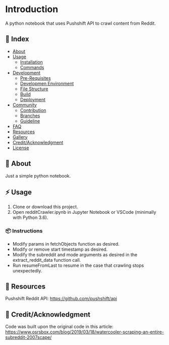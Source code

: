 # Introduction
A python notebook that uses Pushshift API to crawl content from Reddit.

## :ledger: Index

- [About](#beginner-about)
- [Usage](#zap-usage)
  - [Installation](#electric_plug-installation)
  - [Commands](#package-commands)
- [Development](#wrench-development)
  - [Pre-Requisites](#notebook-pre-requisites)
  - [Developmen Environment](#nut_and_bolt-development-environment)
  - [File Structure](#file_folder-file-structure)
  - [Build](#hammer-build)  
  - [Deployment](#rocket-deployment)  
- [Community](#cherry_blossom-community)
  - [Contribution](#fire-contribution)
  - [Branches](#cactus-branches)
  - [Guideline](#exclamation-guideline)  
- [FAQ](#question-faq)
- [Resources](#page_facing_up-resources)
- [Gallery](#camera-gallery)
- [Credit/Acknowledgment](#star2-creditacknowledgment)
- [License](#lock-license)

##  :beginner: About
Just a simple python notebook.

## :zap: Usage
1. Clone or download this project.
2. Open redditCrawler.ipynb in Jupyter Notebook or VSCode (minimally with Python 3.6).


###  :package: Instructions
- Modify params in fetchObjects function as desired.
- Modify or remove start timestamp as desired.
- Modify the subreddit and mode arguments as desired in the extract_reddit_data function call.
- Run resumeFromLast to resume in the case that crawling stops unexpectedly.


##  :page_facing_up: Resources
Pushshift Reddit API: https://github.com/pushshift/api


## :star2: Credit/Acknowledgment
Code was built upon the original code in this article:
https://www.osrsbox.com/blog/2019/03/18/watercooler-scraping-an-entire-subreddit-2007scape/

